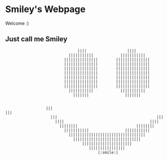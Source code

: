 # Smiley's Webpage
Welcome :)

## Just call me Smiley 

                                    ||||                  ||||
                                |||||||||||            |||||||||||
                              |||||||||||||||        |||||||||||||||
                              |||||||||||||||        |||||||||||||||
                              |||||||||||||||        |||||||||||||||
                              |||||||||||||||        |||||||||||||||
                              |||||||||||||||        |||||||||||||||
                              |||||||||||||||        |||||||||||||||
                              |||||||||||||||        |||||||||||||||
                                |||||||||||            |||||||||||
                                  |||||||                |||||||


                      |||                                                |||
                        |||                                            |||
                          ||||                                      ||||
                            ||||||||                          ||||||||
                              |||||||||||                |||||||||||
                                ||||||||||||||||||||||||||||||||||
                                  ||||||||||||||||||||||||||||||  
                                      ||||||||||||||||||||||
                                         ||||||||||||||||
                                             |:smile:|
